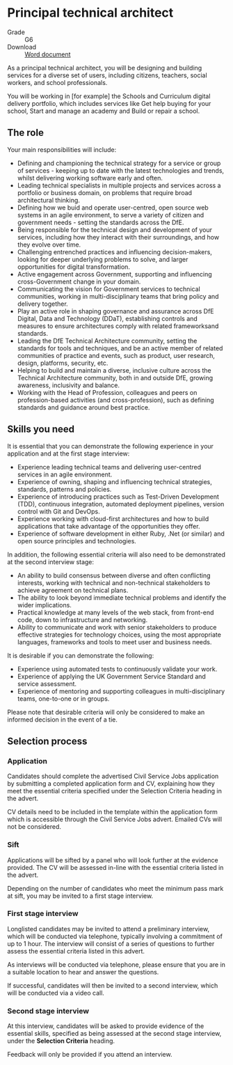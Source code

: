 # Principal technical architect

<dl class="govuk-summary-list">
  <div class="govuk-summary-list__row">
    <dt class="govuk-summary-list__key">
      Grade
    </dt>
    <dd class="govuk-summary-list__value">
      G6
    </dd>
  </div>
   <div class="govuk-summary-list__row" data-ignore="true">
    <dt class="govuk-summary-list__key">
      Download
    </dt>
    <dd class="govuk-summary-list__value">
      <a href="word">Word document</a>
    </dd>
  </div></dl>


As a principal technical architect, you will be designing and building services for a diverse set of users, including citizens, teachers, social workers, and school professionals.

You will be working in [for example] the Schools and Curriculum digital delivery portfolio, which includes services like Get help buying for your school, Start and manage an academy and Build or repair a school.

## The role

Your main responsibilities will include:

- Defining and championing the technical strategy for a service or group of services - keeping up to date with the latest technologies and trends, whilst delivering working software early and often.
- Leading technical specialists in multiple projects and services across a portfolio or business domain, on problems that require broad architectural thinking.
- Defining how we buid and operate user-centred, open source web systems in an agile environment, to serve a variety of citizen and government needs - setting the standards across the DfE.
- Being responsible for the technical design and development of your services, including how they interact with their surroundings, and how they evolve over time.
- Challenging entrenched practices and influencing decision-makers, looking for deeper underlying problems to solve, and larger opportunities for digital transformation.
- Active engagement across Government, supporting and influencing cross-Government change in your domain.
- Communicating the vision for Government services to technical communities, working in multi-disciplinary teams that bring policy and delivery together.
- Play an active role in shaping governance and assurance across DfE Digital, Data and Technology (DDaT), establishing controls and measures to ensure architectures comply with related frameworksand standards.
- Leading the DfE Technical Architecture community, setting the standards for tools and techniques, and be an active member of related communities of practice and events, such as product, user research, design, platforms, security, etc.
- Helping to build and maintain a diverse, inclusive culture across the Technical Architecture community, both in and outside DfE, growing awareness, inclusivity and balance.
- Working with the Head of Profession, colleagues and peers on profession-based activities (and cross-profession), such as defining standards and guidance around best practice.

## Skills you need

It is essential that you can demonstrate the following experience in your application and at the first stage interview:

- Experience leading technical teams and delivering user-centred services in an agile environment.
- Experience of owning, shaping and influencing technical strategies, standards, patterns and policies.
- Experience of introducing practices such as Test-Driven Development (TDD), continuous integration, automated deployment pipelines, version control with Git and DevOps.
- Experience working with cloud-first architectures and how to build applications that take advantage of the opportunities they offer.
- Experience of software development in either Ruby, .Net (or similar) and open source principles and technologies.

In addition, the following essential criteria will also need to be demonstrated at the second interview stage:

- An ability to build consensus between diverse and often conflicting interests, working with technical and non-technical stakeholders to achieve agreement on technical plans.
- The ability to look beyond immediate technical problems and identify the wider implications.
- Practical knowledge at many levels of the web stack, from front-end code, down to infrastructure and networking.
- Ability to communicate and work with senior stakeholders to produce effective strategies for technology choices, using the most appropriate languages, frameworks and tools to meet user and business needs.

It is desirable if you can demonstrate the following:

- Experience using automated tests to continuously validate your work.
- Experience of applying the UK Government Service Standard and service assessment.
- Experience of mentoring and supporting colleagues in multi-disciplinary teams, one-to-one or in groups.

Please note that desirable criteria will only be considered to make an informed decision in the event of a tie.

## Selection process

### Application

Candidates should complete the advertised Civil Service Jobs application by submitting a completed application form and CV, explaining how they meet the essential criteria specified under the Selection Criteria heading in the advert.

CV details need to be included in the template within the application form which is accessible through the Civil Service Jobs advert. Emailed CVs will not be considered.

### Sift

Applications will be sifted by a panel who will look further at the evidence provided. The CV will be assessed in-line with the essential criteria listed in the advert.

Depending on the number of candidates who meet the minimum pass mark at sift, you may be invited to a first stage interview.

### First stage interview

Longlisted candidates may be invited to attend a preliminary interview, which will be conducted via telephone, typically involving a commitment of up to 1 hour. The interview will consist of a series of questions to further assess the essential criteria listed in this advert.

As interviews will be conducted via telephone, please ensure that you are in a suitable location to hear and answer the questions.

If successful, candidates will then be invited to a second interview, which will be conducted via a video call.

### Second stage interview

At this interview, candidates will be asked to provide evidence of the essential skills, specified as being assessed at the second stage interview, under the **Selection Criteria** heading.

Feedback will only be provided if you attend an interview.